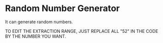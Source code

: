 # Random Number Generator
It can generate random numbers.

TO EDIT THE EXTRACTION RANGE, JUST REPLACE ALL "52" IN THE CODE BY THE NUMBER YOU WANT.
